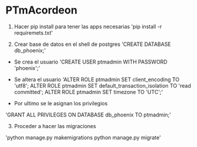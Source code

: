 # PTmAcordeon

1. Hacer pip install para tener las apps necesarias
'pip install -r requiremets.txt'

2. Crear base de datos en el shell de postgres
'CREATE DATABASE db_phoenix;'
+ Se crea el usuario
'CREATE USER ptmadmin WITH PASSWORD 'phoenix';'
+ Se altera el usuario
'ALTER ROLE ptmadmin SET client_encoding TO 'utf8';
ALTER ROLE ptmadmin SET default_transaction_isolation TO 'read committed';
ALTER ROLE ptmadmin SET timezone TO 'UTC';'

+ Por ultimo se le asignan los privilegios

'GRANT ALL PRIVILEGES ON DATABASE db_phoenix TO ptmadmin;'

3. Proceder a hacer las migraciones

'python manage.py makemigrations
python manage.py migrate'